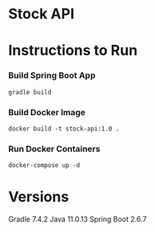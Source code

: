 # Stock API

# Instructions to Run
### Build Spring Boot App
`gradle build`
### Build Docker Image
`docker build -t stock-api:1.0 .`
### Run Docker Containers
`docker-compose up -d`
# Versions

Gradle 7.4.2
Java 11.0.13
Spring Boot 2.6.7